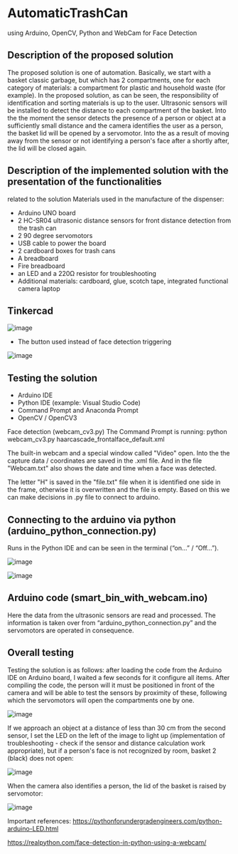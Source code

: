 # AutomaticTrashCan
using Arduino, OpenCV, Python and WebCam for Face Detection

## Description of the proposed solution
The proposed solution is one of automation. Basically, we start with a basket
classic garbage, but which has 2 compartments, one for each category of
materials: a compartment for plastic and household waste (for example).
In the proposed solution, as can be seen, the responsibility of identification and
sorting materials is up to the user. Ultrasonic sensors will be installed
to detect the distance to each compartment of the basket. Into the
the moment the sensor detects the presence of a person or object
at a sufficiently small distance and the camera identifies the user as a
person, the basket lid will be opened by a servomotor. Into the
as a result of moving away from the sensor or not identifying a person's face after a
shortly after, the lid will be closed again.

## Description of the implemented solution with the presentation of the functionalities
related to the solution
Materials used in the manufacture of the dispenser:
- Arduino UNO board
- 2 HC-SR04 ultrasonic distance sensors for front distance detection
from the trash can
- 2 90 degree servomotors
- USB cable to power the board
- 2 cardboard boxes for trash cans
- A breadboard
- Fire breadboard
- an LED and a 220Ω resistor for troubleshooting
- Additional materials: cardboard, glue, scotch tape, integrated functional camera
laptop

## Tinkercad

![image](https://user-images.githubusercontent.com/89164540/157997364-b25c58ac-02d8-4a38-a25e-adb268fd144a.png)

* The button used instead of face detection triggering

![image](https://user-images.githubusercontent.com/89164540/157997382-9955e2d8-2b9b-4106-819d-4430bc026d9b.png)

## Testing the solution
- Arduino IDE
- Python IDE (example: Visual Studio Code)
- Command Prompt and Anaconda Prompt
- OpenCV / OpenCV3

Face detection (webcam_cv3.py)
The Command Prompt is running:
python webcam_cv3.py haarcascade_frontalface_default.xml

The built-in webcam and a special window called "Video" open. Into the
the capture data / coordinates are saved in the .xml file. And in the file
"Webcam.txt" also shows the date and time when a face was detected.

The letter "H" is saved in the "file.txt" file when it is identified
one side in the frame, otherwise it is overwritten and the file is empty. Based on this we can
make decisions in .py file to connect to arduino.

## Connecting to the arduino via python (arduino_python_connection.py)
Runs in the Python IDE and can be seen in the terminal (“on…” /
“Off…”).

![image](https://user-images.githubusercontent.com/89164540/157997394-c193288f-a14e-4c46-9377-f0bdef74d2c3.png)

![image](https://user-images.githubusercontent.com/89164540/157997405-faf18489-9860-4ddd-afe3-cd16daa971d4.png)

## Arduino code (smart_bin_with_webcam.ino)
Here the data from the ultrasonic sensors are read and processed. The information is taken over
from “arduino_python_connection.py” and the servomotors are operated in
consequence.

## Overall testing
Testing the solution is as follows: after loading the code from the Arduino
IDE on Arduino board, I waited a few seconds for it
configure all items. After compiling the code, the person will
it must be positioned in front of the camera and will be able to test the sensors by proximity
of these, following which the servomotors will open the compartments one by one.

![image](https://user-images.githubusercontent.com/89164540/157997420-17195f2c-189e-4a80-98a9-723a4465f3be.png)

If we approach an object at a distance of less than 30 cm from the second
sensor, I set the LED on the left of the image to light up (implementation of
troubleshooting - check if the sensor and distance calculation work
appropriate), but if a person's face is not recognized by
room, basket 2 (black) does not open:

![image](https://user-images.githubusercontent.com/89164540/157997429-2133e777-6044-4b1a-92d8-9c44e36c19af.png)

When the camera also identifies a person, the lid of the basket is
raised by servomotor:

![image](https://user-images.githubusercontent.com/89164540/157997441-57aa3374-6ec6-4726-871f-7ca6cfd337da.png)

Important references:
https://pythonforundergradengineers.com/python-arduino-LED.html

https://realpython.com/face-detection-in-python-using-a-webcam/

